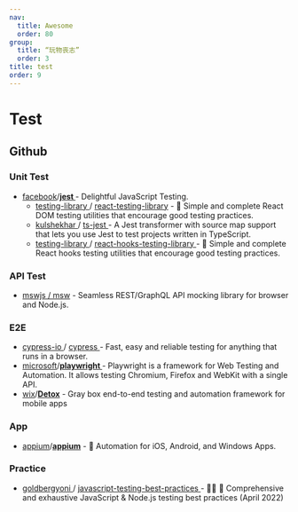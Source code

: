 ```yaml
---
nav:
  title: Awesome
  order: 80
group:
  title: “玩物丧志”
  order: 3
title: test
order: 9
---
```


# Test

## Github

### Unit Test

- [facebook](https://github.com/facebook?type=source)/**[jest ](https://github.com/facebook/jest)**- Delightful JavaScript Testing.
  - [testing-library ](https://github.com/testing-library)/ [react-testing-library](https://github.com/testing-library/react-testing-library) - 🐐 Simple and complete React DOM testing utilities that encourage good testing practices.
  - [kulshekhar ](https://github.com/kulshekhar)/ [ts-jest ](https://github.com/kulshekhar/ts-jest)- A Jest transformer with source map support that lets you use Jest to test projects written in TypeScript.
  - [testing-library ](https://github.com/testing-library)/ [react-hooks-testing-library ](https://github.com/testing-library/react-hooks-testing-library)- 🐏 Simple and complete React hooks testing utilities that encourage good testing practices.

### API Test

- [mswjs / msw](https://github.com/mswjs/msw) - Seamless REST/GraphQL API mocking library for browser and Node.js.

### E2E

- [cypress-io ](https://github.com/cypress-io)/ [cypress ](https://github.com/cypress-io/cypress)- Fast, easy and reliable testing for anything that runs in a browser.
- [microsoft](https://github.com/microsoft?type=source)/**[playwright ](https://github.com/microsoft/playwright)**- Playwright is a framework for Web Testing and Automation. It allows testing Chromium, Firefox and WebKit with a single API.
- [wix](https://github.com/wix?type=source)/**[Detox](https://github.com/wix/Detox)** - Gray box end-to-end testing and automation framework for mobile apps

### App

- [appium](https://github.com/appium?type=source)/**[appium](https://github.com/appium/appium)** - 📱 Automation for iOS, Android, and Windows Apps.

### Practice

- [goldbergyoni ](https://github.com/goldbergyoni)/ [javascript-testing-best-practices ](https://github.com/goldbergyoni/javascript-testing-best-practices)- 📗🌐 🚢 Comprehensive and exhaustive JavaScript & Node.js testing best practices (April 2022)